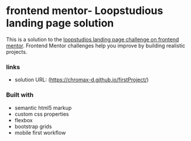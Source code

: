 # frontend mentor- Loopstudious landing page solution

This is a solution to the [loopstudios landing page challenge on frontend mentor](https://www.frontendmentor.io/challenges/loopstudios-landing-page-N88J5Onjw).
Frontend Mentor challenges help you improve by building realistic projects.

### links

- solution URL: (https://chromax-d.github.io/firstProject/)

### Built with

- semantic html5 markup
- custom css properties
- flexbox
- bootstrap grids
- mobile first workflow
